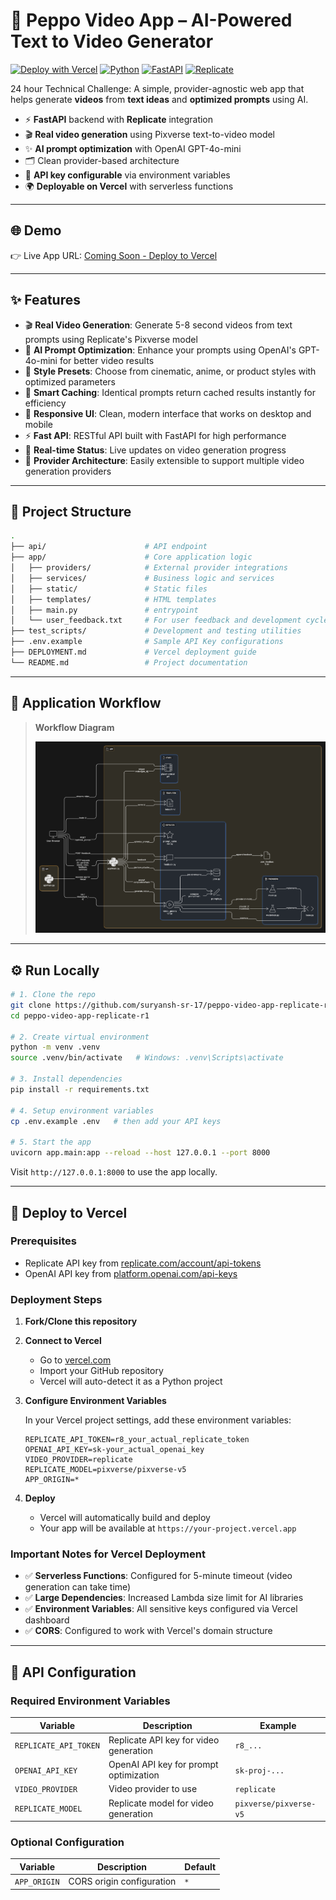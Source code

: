 # 🎥 Peppo Video App – AI-Powered Text to Video Generator

[![Deploy with Vercel](https://vercel.com/button)](https://vercel.com/new/clone?repository-url=https://github.com/suryansh-sr-17/peppo-video-app-replicate-r1)
[![Python](https://img.shields.io/badge/Python-3.8+-blue.svg)](https://python.org)
[![FastAPI](https://img.shields.io/badge/FastAPI-0.115.0-green.svg)](https://fastapi.tiangolo.com)
[![Replicate](https://img.shields.io/badge/Replicate-API-purple.svg)](https://replicate.com)

24 hour Technical Challenge: A simple, provider-agnostic web app that helps generate **videos** from **text ideas** and **optimized prompts** using AI.

- ⚡ **FastAPI** backend with **Replicate** integration
- 🎬 **Real video generation** using Pixverse text-to-video model
- ✨ **AI prompt optimization** with OpenAI GPT-4o-mini
- 🗂️ Clean provider-based architecture
- 🔑 **API key configurable** via environment variables
- 🌍 **Deployable on Vercel** with serverless functions

---

## 🌐 Demo

👉 Live App URL: [Coming Soon - Deploy to Vercel](https://vercel.com/new/clone?repository-url=https://github.com/suryansh-sr-17/peppo-video-app-replicate-r1)

---

## ✨ Features

- 🎬 **Real Video Generation**: Generate 5-8 second videos from text prompts using Replicate's Pixverse model
- 🤖 **AI Prompt Optimization**: Enhance your prompts using OpenAI's GPT-4o-mini for better video results
- 🎨 **Style Presets**: Choose from cinematic, anime, or product styles with optimized parameters
- 💾 **Smart Caching**: Identical prompts return cached results instantly for efficiency
- 📱 **Responsive UI**: Clean, modern interface that works on desktop and mobile
- ⚡ **Fast API**: RESTful API built with FastAPI for high performance
- 🔄 **Real-time Status**: Live updates on video generation progress
- 🎯 **Provider Architecture**: Easily extensible to support multiple video generation providers

---

## 📂 Project Structure

```bash
.
├── api/                      # API endpoint
├── app/                      # Core application logic
│   ├── providers/            # External provider integrations
│   ├── services/             # Business logic and services
│   ├── static/               # Static files
│   ├── templates/            # HTML templates
│   ├── main.py               # entrypoint
│   └── user_feedback.txt     # For user feedback and development cycle
├── test_scripts/             # Development and testing utilities
├── .env.example              # Sample API Key configurations
├── DEPLOYMENT.md             # Vercel deployment guide
└── README.md                 # Project documentation
```

---

## 🧭 Application Workflow

> **Workflow Diagram**
>
> ![Application Workflow](workflow.png)

---

## ⚙️ Run Locally

```bash
# 1. Clone the repo
git clone https://github.com/suryansh-sr-17/peppo-video-app-replicate-r1.git
cd peppo-video-app-replicate-r1

# 2. Create virtual environment
python -m venv .venv
source .venv/bin/activate   # Windows: .venv\Scripts\activate

# 3. Install dependencies
pip install -r requirements.txt

# 4. Setup environment variables
cp .env.example .env   # then add your API keys

# 5. Start the app
uvicorn app.main:app --reload --host 127.0.0.1 --port 8000
```

Visit `http://127.0.0.1:8000` to use the app locally.

---

## 🚀 Deploy to Vercel

### Prerequisites

- Replicate API key from [replicate.com/account/api-tokens](https://replicate.com/account/api-tokens)
- OpenAI API key from [platform.openai.com/api-keys](https://platform.openai.com/api-keys)

### Deployment Steps

1. **Fork/Clone this repository**

2. **Connect to Vercel**

   - Go to [vercel.com](https://vercel.com)
   - Import your GitHub repository
   - Vercel will auto-detect it as a Python project

3. **Configure Environment Variables**

   In your Vercel project settings, add these environment variables:

   ```env
   REPLICATE_API_TOKEN=r8_your_actual_replicate_token
   OPENAI_API_KEY=sk-your_actual_openai_key
   VIDEO_PROVIDER=replicate
   REPLICATE_MODEL=pixverse/pixverse-v5
   APP_ORIGIN=*
   ```

4. **Deploy**
   - Vercel will automatically build and deploy
   - Your app will be available at `https://your-project.vercel.app`

### Important Notes for Vercel Deployment

- ✅ **Serverless Functions**: Configured for 5-minute timeout (video generation can take time)
- ✅ **Large Dependencies**: Increased Lambda size limit for AI libraries
- ✅ **Environment Variables**: All sensitive keys configured via Vercel dashboard
- ✅ **CORS**: Configured to work with Vercel's domain structure

---

## 🔧 API Configuration

### Required Environment Variables

| Variable              | Description                            | Example                |
| --------------------- | -------------------------------------- | ---------------------- |
| `REPLICATE_API_TOKEN` | Replicate API key for video generation | `r8_...`               |
| `OPENAI_API_KEY`      | OpenAI API key for prompt optimization | `sk-proj-...`          |
| `VIDEO_PROVIDER`      | Video provider to use                  | `replicate`            |
| `REPLICATE_MODEL`     | Replicate model for video generation   | `pixverse/pixverse-v5` |

### Optional Configuration

| Variable     | Description               | Default |
| ------------ | ------------------------- | ------- |
| `APP_ORIGIN` | CORS origin configuration | `*`     |

